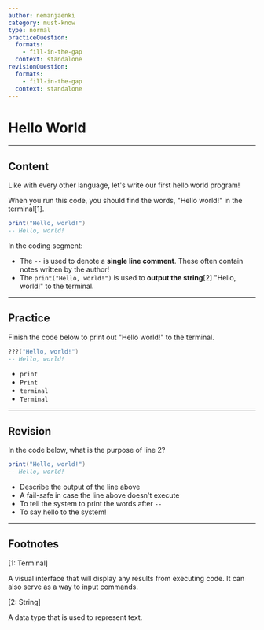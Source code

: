 ```yaml
---
author: nemanjaenki
category: must-know
type: normal
practiceQuestion:
  formats:
    - fill-in-the-gap
  context: standalone
revisionQuestion:
  formats:
    - fill-in-the-gap
  context: standalone
---
```


# Hello World

---
## Content

Like with every other language, let's write our first hello world program!

When you run this code, you should find the words, "Hello world!" in the terminal[1].

```lua
print("Hello, world!")
-- Hello, world!
```

In the coding segment:

- The `--` is used to denote a **single line comment**. These often contain notes written by the author!
- The `print("Hello, world!")` is used to **output the string**[2] "Hello, world!" to the terminal.

 
---

## Practice

Finish the code below to print out "Hello world!" to the terminal.

```lua
???("Hello, world!")
-- Hello, world!
```

- `print`
- `Print`
- `terminal`
- `Terminal`

---

## Revision

In the code below, what is the purpose of line 2?

```lua
print("Hello, world!")
-- Hello, world!
```

- Describe the output of the line above
- A fail-safe in case the line above doesn't execute
- To tell the system to print the words after `--`
- To say hello to the system!

---

## Footnotes

[1: Terminal]

A visual interface that will display any results from executing code. It can also serve as a way to input commands.

[2: String]

A data type that is used to represent text.